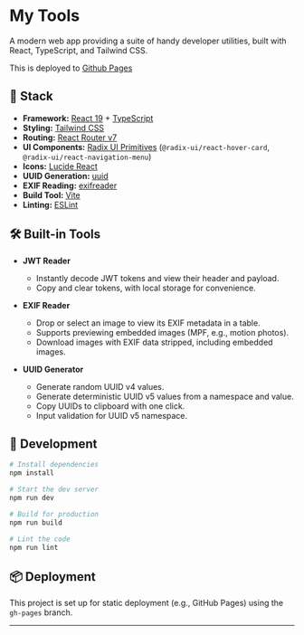 # My Tools

A modern web app providing a suite of handy developer utilities, built with React, TypeScript, and Tailwind CSS.

This is deployed to [Github Pages](https://ferrandelgado.github.io/my-tools/)

## 🚀 Stack

- **Framework:** [React 19](https://react.dev/) + [TypeScript](https://www.typescriptlang.org/)
- **Styling:** [Tailwind CSS](https://tailwindcss.com/)
- **Routing:** [React Router v7](https://reactrouter.com/)
- **UI Components:** [Radix UI Primitives](https://www.radix-ui.com/primitives) (`@radix-ui/react-hover-card`, `@radix-ui/react-navigation-menu`)
- **Icons:** [Lucide React](https://lucide.dev/)
- **UUID Generation:** [uuid](https://www.npmjs.com/package/uuid)
- **EXIF Reading:** [exifreader](https://www.npmjs.com/package/exifreader)
- **Build Tool:** [Vite](https://vitejs.dev/)
- **Linting:** [ESLint](https://eslint.org/)

## 🛠️ Built-in Tools

- **JWT Reader**
  - Instantly decode JWT tokens and view their header and payload.
  - Copy and clear tokens, with local storage for convenience.

- **EXIF Reader**
  - Drop or select an image to view its EXIF metadata in a table.
  - Supports previewing embedded images (MPF, e.g., motion photos).
  - Download images with EXIF data stripped, including embedded images.

- **UUID Generator**
  - Generate random UUID v4 values.
  - Generate deterministic UUID v5 values from a namespace and value.
  - Copy UUIDs to clipboard with one click.
  - Input validation for UUID v5 namespace.

## 📝 Development

```bash
# Install dependencies
npm install

# Start the dev server
npm run dev

# Build for production
npm run build

# Lint the code
npm run lint
```

## 📦 Deployment

This project is set up for static deployment (e.g., GitHub Pages) using the `gh-pages` branch.

---



